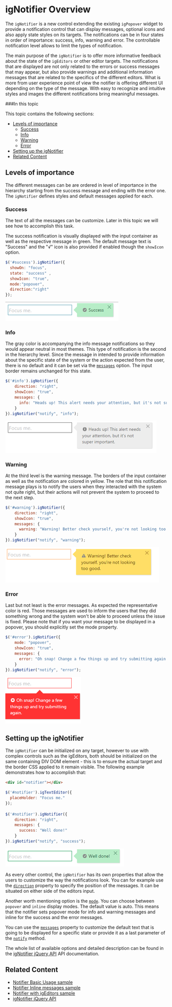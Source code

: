 ﻿<!--
|metadata|
{
    "fileName": "ignotifier-overview",
    "controlName": "igNotifier",
    "tags": ["Getting Started"]
}
|metadata|
-->

# igNotifier Overview

The `igNotifier` is a new control extending the existing `igPopover` widget to provide a notification control that can display messages, optional icons and also apply state styles on its targets. The notifications can be in four states in order of importance: success, info, warning and error. The controllable notification level allows to limit the types of notification.

The main purpose of the `igNotifier` is to offer more informative feedback about the state of the `igEditors` or other editor targets. The notifications that are displayed are not only related to the errors or success messages that may appear, but also provide warnings and additional information messages that are related to the specifics of the different editors. What is more from user experience point of view the notifier is offering different UI depending on the type of the message. With easy to recognize and intuitive styles and images the different notifications bring meaningful messages.

###In this topic

This topic contains the following sections:

- [Levels of importance](#levels-importance)
	- [Success](#success)
	- [Info](#info)
	- [Warning](#warning)
	- [Error](#error)
-	[Setting up the igNotifier](#setting-up)
-	[Related Content](#related-content)


## <a id="levels-importance"></a>Levels of importance

The different messages can be are ordered in level of importance in the hierarchy starting from the success message and ending with the error one. The `igNotifier` defines styles and default messages applied for each.

### <a id="success"></a>Success

The text of all the messages can be customize. Later in this topic we will see how to accomplish this task.

The success notification is visually displayed with the input container as well as the respective message in green. The default message text is "Success" and the "√" icon is also provided if enabled though the `showIcon` option.  

```js
$('#success').igNotifier({
  showOn: "focus",
  state: "success" ,
  showIcon: "true",
  mode:"popover",
  direction:"right"
});
```

![](images/igNotifier_Success.png)

### <a id="info"></a>Info

The gray color is accompanying the info message notifications so they would appear neutral in most themes. This type of notification is the second in the hierarchy level. Since the message in intended to provide information about the specific state of the system or the action expected from the user, there is no default and it can be set via the [`messages`](%%jQueryApiUrl%%/ui.igNotifier#options:messages) option. The input border remains unchanged for this state.

```js
$('#info').igNotifier({
    direction: "right",
	showIcon: "true",
    messages: {
      info: "Heads up! This alert needs your attention, but it's not super important."
    }
}).igNotifier("notify", "info");  
```

![](images/igNotifier_Info.png)

### <a id="warning"></a>Warning

At the third level is the warning message. The borders of the input container as well as the notification are colored in yellow. The role that this notification message plays is to notify the users when they interacted with the system not quite right, but their actions will not prevent the system to proceed to the next step.


```js
$('#warning').igNotifier({
    direction: "right",
	showIcon: "true",
    messages: {
      warning: "Warning! Better check yourself, you're not looking too good."
    }
}).igNotifier("notify", "warning");
```

![](images/igNotifier_Warning.png)

### <a id="error"></a>Error

Last but not least is the error messages. As expected the representative color is red. Those messages are used to inform the users that they did something wrong and the system won't be able to proceed unless the issue is fixed. Please note that if you want your message to be displayed in a popover, you should explicitly set the mode property.

```js
$('#error').igNotifier({
    mode: "popover",
	showIcon: "true",
    messages: {
      error: "Oh snap! Change a few things up and try submitting again."
    }
}).igNotifier("notify", "error");
```
![](images/igNotifier_Error.png)


## <a id="setting-up"></a>Setting up the igNotifier

The `igNotifier` can be initialized on any target, however to use with complex controls such as the igEditors, both should be initialized on the same containing DIV DOM element - this is to ensure the actual target and the border CSS applied to it remain visible. The following example demonstrates how to accomplish that:

```html
<div id="notifier"></div>
```

```js
$('#notifier').igTextEditor({
  placeHolder: "Focus me."
});

$('#notifier').igNotifier({
    direction: "right",
    messages: {
      success: "Well done!"
    }
}).igNotifier("notify", "success");

```

![](images/igNotifier_basic.png)

As every other control, the `igNotifier` has its own properties that allow the users to customize the way the notifications look. You can for example use the [`direction`](%%jQueryApiUrl%%/ui.ignotifier#options:direction) property to specify the position of the messages. It can be situated on either side of the editors input.

Another worth mentioning option is the [`mode`](%%jQueryApiUrl%%/ui.igNotifier#options:mode). You can choose between `popover` and `inline` display modes. The default value is auto. This means that the notifier sets popover mode for info and warning messages and inline for the success and the error messages.

You can use the [`messages`](%%jQueryApiUrl%%/ui.ignotifier#options:messages) property to customize the default text that is going to be displayed for a specific state or provide it as a last parameter of the [`notify`](%%jQueryApiUrl%%/ui.ignotifier#methods:notify) method.

The whole list of available options and detailed description can be found in the [igNotifier jQuery API](%%jQueryApiUrl%%/ui.igNotifier) API documentation.

## <a id="related-content"></a> Related Content

- [Notifier Basic Usage sample](%%SamplesUrl%%/notifier/basic-usage)
- [Notifier Inline messages sample](%%SamplesUrl%%/notifier/inline-messages)
- [Notifier with igEditors sample](%%SamplesUrl%%/editors/with-igEditors)
- [igNotifier jQuery API](%%jQueryApiUrl%%/ui.igNotifier)
